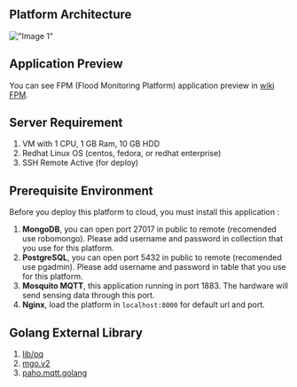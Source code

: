 ## Platform Architecture
!["Image 1"](https://s19.postimg.org/7murefcsz/Software_Architecture_of_Server.jpg)


## Application Preview
You can see FPM (Flood Monitoring Platform) application preview in [wiki FPM](# "wiki FPM").


## Server Requirement
1. VM with 1 CPU, 1 GB Ram, 10 GB HDD
2. Redhat Linux OS (centos, fedora, or redhat enterprise)
3. SSH Remote Active (for deploy)


## Prerequisite Environment
Before you deploy this platform to cloud, you must install this application :
1. **MongoDB**, you can open port 27017 in public to remote (recomended use robomongo). Please add username and password in collection that you use for this platform.
2. **PostgreSQL**, you can open port 5432 in public to remote (recomended use pgadmin). Please add username and password in table that you use for this platform.
3. **Mosquito MQTT**, this application running in port 1883. The hardware will send sensing data through this port.
3. **Nginx**, load the platform in `localhost:8000` for default url and port.


## Golang External Library
1. [lib/pq](https://github.com/lib/pq "lib/pq")
2. [mgo.v2](http://gopkg.in/mgo.v2 "mgo.v2")
3. [paho.mqtt.golang](https://github.com/eclipse/paho.mqtt.golang "paho.mqtt.golang")